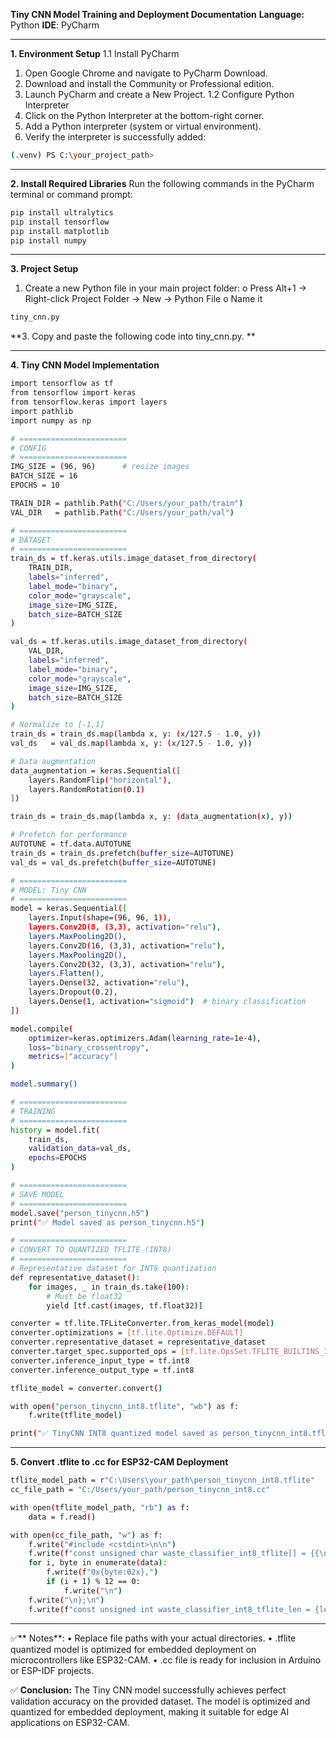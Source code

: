 **Tiny CNN Model Training and Deployment Documentation**
**Language:** 
Python
**IDE**:
PyCharm
________________________________________
**1. Environment Setup**
1.1 Install PyCharm
1.	Open Google Chrome and navigate to PyCharm Download.
2.	Download and install the Community or Professional edition.
3.	Launch PyCharm and create a New Project.
1.2 Configure Python Interpreter
1.	Click on the Python Interpreter at the bottom-right corner.
2.	Add a Python interpreter (system or virtual environment).
3.	Verify the interpreter is successfully added:
``` bash
(.venv) PS C:\your_project_path>
```
________________________________________
**2. Install Required Libraries**
Run the following commands in the PyCharm terminal or command prompt:
``` bash
pip install ultralytics
pip install tensorflow
pip install matplotlib
pip install numpy
```
________________________________________
**3. Project Setup**
1.	Create a new Python file in your main project folder:
o	Press Alt+1 → Right-click Project Folder → New → Python File
o	Name it
``` bash
tiny_cnn.py
```
**3.	Copy and paste the following code into tiny_cnn.py.
**
________________________________________
**4. Tiny CNN Model Implementation**
``` bash 
import tensorflow as tf
from tensorflow import keras
from tensorflow.keras import layers
import pathlib
import numpy as np

# ========================
# CONFIG
# ========================
IMG_SIZE = (96, 96)      # resize images
BATCH_SIZE = 16
EPOCHS = 10

TRAIN_DIR = pathlib.Path("C:/Users/your_path/train")
VAL_DIR   = pathlib.Path("C:/Users/your_path/val")

# ========================
# DATASET
# ========================
train_ds = tf.keras.utils.image_dataset_from_directory(
    TRAIN_DIR,
    labels="inferred",
    label_mode="binary",
    color_mode="grayscale",
    image_size=IMG_SIZE,
    batch_size=BATCH_SIZE
)

val_ds = tf.keras.utils.image_dataset_from_directory(
    VAL_DIR,
    labels="inferred",
    label_mode="binary",
    color_mode="grayscale",
    image_size=IMG_SIZE,
    batch_size=BATCH_SIZE
)

# Normalize to [-1,1]
train_ds = train_ds.map(lambda x, y: (x/127.5 - 1.0, y))
val_ds   = val_ds.map(lambda x, y: (x/127.5 - 1.0, y))

# Data augmentation
data_augmentation = keras.Sequential([
    layers.RandomFlip("horizontal"),
    layers.RandomRotation(0.1)
])

train_ds = train_ds.map(lambda x, y: (data_augmentation(x), y))

# Prefetch for performance
AUTOTUNE = tf.data.AUTOTUNE
train_ds = train_ds.prefetch(buffer_size=AUTOTUNE)
val_ds = val_ds.prefetch(buffer_size=AUTOTUNE)

# ========================
# MODEL: Tiny CNN
# ========================
model = keras.Sequential([
    layers.Input(shape=(96, 96, 1)),
    layers.Conv2D(8, (3,3), activation="relu"),
    layers.MaxPooling2D(),
    layers.Conv2D(16, (3,3), activation="relu"),
    layers.MaxPooling2D(),
    layers.Conv2D(32, (3,3), activation="relu"),
    layers.Flatten(),
    layers.Dense(32, activation="relu"),
    layers.Dropout(0.2),
    layers.Dense(1, activation="sigmoid")  # binary classification
])

model.compile(
    optimizer=keras.optimizers.Adam(learning_rate=1e-4),
    loss="binary_crossentropy",
    metrics=["accuracy"]
)

model.summary()

# ========================
# TRAINING
# ========================
history = model.fit(
    train_ds,
    validation_data=val_ds,
    epochs=EPOCHS
)

# ========================
# SAVE MODEL
# ========================
model.save("person_tinycnn.h5")
print("✅ Model saved as person_tinycnn.h5")

# ========================
# CONVERT TO QUANTIZED TFLITE (INT8)
# ========================
# Representative dataset for INT8 quantization
def representative_dataset():
    for images, _ in train_ds.take(100):
        # Must be float32
        yield [tf.cast(images, tf.float32)]

converter = tf.lite.TFLiteConverter.from_keras_model(model)
converter.optimizations = [tf.lite.Optimize.DEFAULT]
converter.representative_dataset = representative_dataset
converter.target_spec.supported_ops = [tf.lite.OpsSet.TFLITE_BUILTINS_INT8]
converter.inference_input_type = tf.int8
converter.inference_output_type = tf.int8

tflite_model = converter.convert()

with open("person_tinycnn_int8.tflite", "wb") as f:
    f.write(tflite_model)

print("✅ TinyCNN INT8 quantized model saved as person_tinycnn_int8.tflite")
```
________________________________________
**5. Convert .tflite to .cc for ESP32-CAM Deployment**
``` bash
tflite_model_path = r"C:\Users\your_path\person_tinycnn_int8.tflite"
cc_file_path = "C:/Users/your_path/person_tinycnn_int8.cc"

with open(tflite_model_path, "rb") as f:
    data = f.read()

with open(cc_file_path, "w") as f:
    f.write("#include <cstdint>\n\n")
    f.write(f"const unsigned char waste_classifier_int8_tflite[] = {{\n")
    for i, byte in enumerate(data):
        f.write(f"0x{byte:02x},")
        if (i + 1) % 12 == 0:
            f.write("\n")
    f.write("\n};\n")
    f.write(f"const unsigned int waste_classifier_int8_tflite_len = {len(data)};\n")
```
________________________________________
✅** Notes**:
•	Replace file paths with your actual directories.
•	.tflite quantized model is optimized for embedded deployment on microcontrollers like ESP32-CAM.
•	.cc file is ready for inclusion in Arduino or ESP-IDF projects.

✅ **Conclusion:**
The Tiny CNN model successfully achieves perfect validation accuracy on the provided dataset.
The model is optimized and quantized for embedded deployment, making it suitable for edge AI applications on ESP32-CAM.



